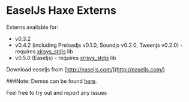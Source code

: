 EaselJs Haxe Externs
==========

Externs available for:

* v0.3.2
* v0.4.2 (including Preloadjs v0.1.0, Soundjs v0.2.0, Tweenjs v0.2.0) - requires [xirsys_stdjs](https://github.com/xirsys/stdjs) lib
* v0.5.0 (Easeljs) - requires [xirsys_stdjs](https://github.com/xirsys/stdjs) lib

Download easeljs from [http://easeljs.com/](http://easeljs.com/)

###Note: 
Demos can be found [here](https://github.com/Fintan/Coding-Demos/tree/master/easeljs_examples).


Feel free to try out and report any issues